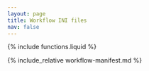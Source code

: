 ```yaml
---
layout: page
title: Workflow INI files
nav: false
---
```

{% include functions.liquid %}

{% include_relative workflow-manifest.md %}